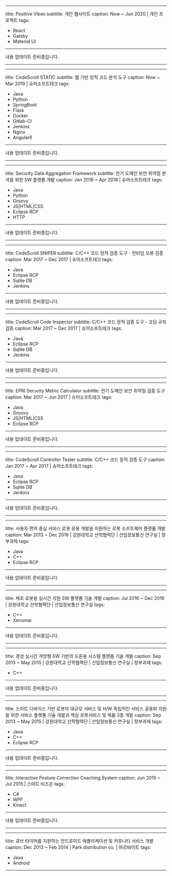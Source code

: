 
---
title: Positive Vibes
subtitle: 개인 웹사이트
caption: Now ~ Jun 2020 | 개인 프로젝트
tags: 
  - React
  - Gatsby
  - Material UI
---
내용 업데이트 준비중입니다.


-----

    
---
title: CodeScroll STATIC
subtitle: 웹 기반 정적 코드 분석 도구
caption: Now ~ Mar 2019 | 슈어소프트테크
tags: 
  - Java
  - Python
  - SpringBoot
  - Flask
  - Docker
  - Gitlab-CI
  - Jenkins
  - Nginx
  - Angular6
---
내용 업데이트 준비중입니다.

-----

---
title: Security Data Aggregation Framework
subtitle: 전기 도메인 보안 취약점 분석을 위한 SW 플랫폼 개발
caption: Jan 2018 ~ Apr 2018 | 슈어소프트테크
tags: 
  - Java
  - Python
  - Groovy
  - JS|HTML|CSS
  - Eclipse RCP
  - HTTP
---
내용 업데이트 준비중입니다.

-----

---
title: CodeScroll SNIPER
subtitle: C/C++ 코드 정적 검증 도구 - 런타임 오류 검증
caption: Mar 2017 ~ Dec 2017 | 슈어소프트테크
tags: 
  - Java
  - Eclipse RCP
  - Sqlite DB
  - Jenkins
---
내용 업데이트 준비중입니다.

-----
    
---
title: CodeScroll Code Inspector
subtitle: C/C++ 코드 정적 검증 도구 - 코딩 규칙 검증
caption: Mar 2017 ~ Dec 2017 | 슈어소프트테크
tags:
  - Java
  - Eclipse RCP
  - Sqlite DB
  - Jenkins
---
내용 업데이트 준비중입니다.


-----
    
---
title: EPRI Security Metric Calculator
subtitle: 전기 도메인 보안 취약점 검증 도구
caption: Mar 2017 ~ Jun 2017 | 슈어소프트테크
tags:
  - Java
  - Groovy
  - JS|HTML|CSS
  - Eclipse RCP
---
내용 업데이트 준비중입니다.

-----
    
---
title: CodeScroll Controller Tester
subtitle: C/C++ 코드 동적 검증 도구
caption: Jan 2017 ~ Apr 2017 | 슈어소프트테크
tags: 
  - Java
  - Eclipse RCP
  - Sqlite DB
  - Jenkins
---
내용 업데이트 준비중입니다.

-----
    
---
title: 사용자 편의 중심 서비스 로봇 응용 개발을 지원하는 로봇 소프트웨어 플랫폼 개발
caption: Mar 2013 ~ Dec 2016 | 강원대학교 산학협력단 | 산업정보통신 연구실 | 정부과제
tags: 
  - Java
  - C++
  - Eclipse RCP
---
내용 업데이트 준비중입니다.

-----
    
---
title: 제조 로봇용 실시간 지원 SW 플랫폼 기술 개발
caption: Jul 2016 ~ Dec 2016 | 강원대학교 산학협력단 | 산업정보통신 연구실
tags: 
  - C++
  - Xenomai
---
내용 업데이트 준비중입니다.

-----
    
---
title: 경성 실시간 개방형 SW 기반의 드론용 시스템 플랫폼 기술 개발
caption: Sep 2013 ~ May 2015 | 강원대학교 산학협력단 | 산업정보통신 연구실 | 정부과제
tags: 
  - C++
---
내용 업데이트 준비중입니다.

-----
    
---
title: 스마트 디바이스 기반 로봇의 대규모 서비스 및 H/W 독립적인 서비스 공용화 지원을 위한 서비스 플랫폼 기술 개발과 핵심 로봇서비스 및 제품 3종 개발
caption: Sep 2013 ~ May 2015 | 강원대학교 산학협력단 | 산업정보통신 연구실 | 정부과제
tags: 
  - Java
  - C++
  - Eclipse RCP
---
내용 업데이트 준비중입니다.

-----
    
---
title: Interactive Posture Correction Coaching System
caption: Jun 2015 ~ Jul 2015 | 스마트 비즈온
tags:
  - C#
  - WPF
  - Kinect
---
내용 업데이트 준비중입니다.

-----
    
---
title: 큐브 타이머를 지원하는 안드로이드 애플리케이션 및 커뮤니티 서비스 개발
caption: Dec 2013 ~ Feb 2014 | Park distribution co. | 아르바이트
tags:
  - Java
  - Android
---